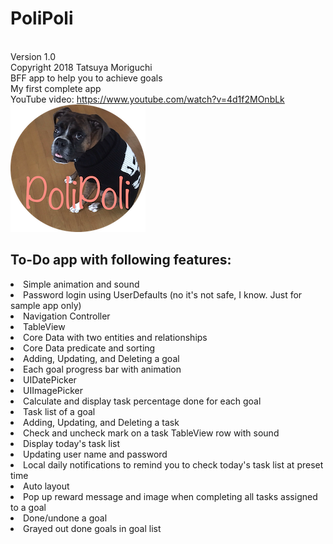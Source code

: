 # PoliPoli
<br>Version 1.0
<br>Copyright 2018 Tatsuya Moriguchi
<br>BFF app to help you to achieve goals
<br>My first complete app
<br>YouTube video: https://www.youtube.com/watch?v=4d1f2MOnbLk
<br><img src="PoliPoliIcon.png" alt="PoliPoli icon image">
<br>
<h2>To-Do app with following features:</h2>
  <li>Simple animation and sound
  <li>Password login using UserDefaults (no it's not safe, I know. Just for sample app only)
  <li>Navigation Controller
  <li>TableView
  <li>Core Data with two entities and relationships
  <li>Core Data predicate and sorting
  <li>Adding, Updating, and Deleting a goal
  <li>Each goal progress bar with animation
  <li>UIDatePicker
  <li>UIImagePicker
  <li>Calculate and display task percentage done for each goal
  <li>Task list of a goal
  <li>Adding, Updating, and Deleting a task
  <li>Check and uncheck mark on a task TableView row with sound
  <li>Display today's task list
  <li>Updating user name and password
  <li>Local daily notifications to remind you to check today's task list at preset time
  <li>Auto layout
  <li>Pop up reward message and image when completing all tasks assigned to a goal
  <li>Done/undone a goal
  <li>Grayed out done goals in goal list
    
  
